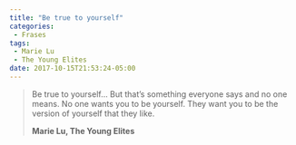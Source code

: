 ```yaml
---
title: "Be true to yourself"
categories:
 - Frases
tags:
 - Marie Lu
 - The Young Elites
date: 2017-10-15T21:53:24-05:00
---
```

>Be true to yourself… But that’s something everyone says and no one means. No one wants you to be yourself. They want you to be the version of yourself that they like.
>
>__Marie Lu, The Young Elites__
